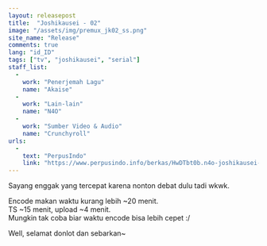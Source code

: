 ```yaml
---
layout: releasepost
title:  "Joshikausei - 02"
image: "/assets/img/premux_jk02_ss.png"
site_name: "Release"
comments: true
lang: "id_ID"
tags: ["tv", "joshikausei", "serial"]
staff_list:
  - 
    work: "Penerjemah Lagu"
    name: "Akaise"
  - 
    work: "Lain-lain"
    name: "N4O"
  - 
    work: "Sumber Video & Audio"
    name: "Crunchyroll"
urls:
  - 
    text: "PerpusIndo"
    link: "https://www.perpusindo.info/berkas/HwDTbt0b.n4o-joshikausei-02-11ceeb23-mkv"
---
```

Sayang enggak yang tercepat karena nonton debat dulu tadi wkwk.

Encode makan waktu kurang lebih ~20 menit.<br>
TS ~15 menit, upload ~4 menit.<br>
Mungkin tak coba biar waktu encode bisa lebih cepet :/

Well, selamat donlot dan sebarkan~